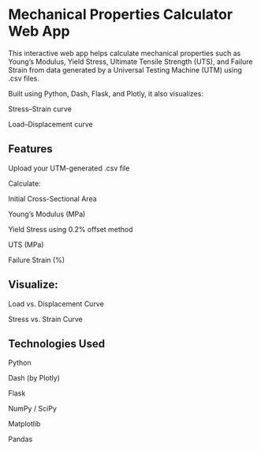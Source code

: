 # Mechanical Properties Calculator Web App
This interactive web app helps calculate mechanical properties such as Young’s Modulus, Yield Stress, Ultimate Tensile Strength (UTS), and Failure Strain from data generated by a Universal Testing Machine (UTM) using .csv files.

Built using Python, Dash, Flask, and Plotly, it also visualizes:

Stress–Strain curve

Load–Displacement curve

## Features
Upload your UTM-generated .csv file

Calculate:

Initial Cross-Sectional Area

Young’s Modulus (MPa)

Yield Stress using 0.2% offset method

UTS (MPa)

Failure Strain (%)

 ## Visualize:

Load vs. Displacement Curve

Stress vs. Strain Curve


## Technologies Used
Python

Dash (by Plotly)

Flask

NumPy / SciPy

Matplotlib

Pandas

